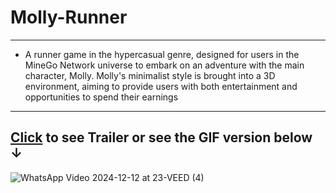 # Molly-Runner
---

- A runner game in the hypercasual genre, designed for users in the MineGo Network universe to embark on an adventure with the main character, Molly.
Molly's minimalist style is brought into a 3D environment, aiming to provide users with both entertainment and opportunities to spend their earnings

---
 ## [Click](https://drive.google.com/file/d/1M1pKHz-Bvth2d0RzsCCyI6d7Rsg9RiMO/view?usp=sharing) to see Trailer or see the GIF version below **&darr;**

![WhatsApp Video 2024-12-12 at 23-VEED (4)](https://github.com/user-attachments/assets/356b9bec-62b2-44f1-a94b-60ec7811700c)
